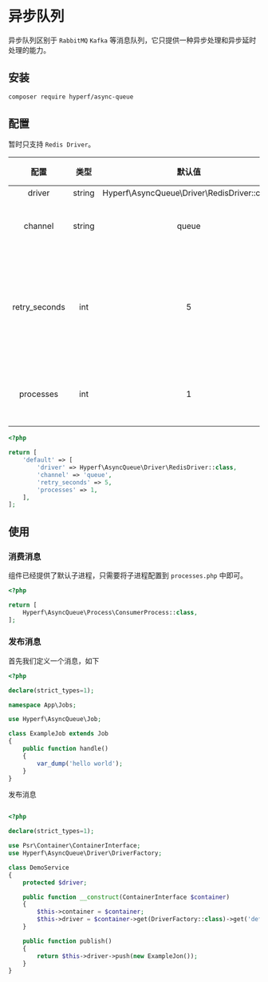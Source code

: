 # 异步队列

异步队列区别于 `RabbitMQ` `Kafka` 等消息队列，它只提供一种异步处理和异步延时处理的能力。

## 安装

```bash
composer require hyperf/async-queue
```

## 配置

暂时只支持 `Redis Driver`。

|     配置      |  类型  |                   默认值                    |        备注        |
|:-------------:|:------:|:-------------------------------------------:|:------------------:|
|    driver     | string | Hyperf\AsyncQueue\Driver\RedisDriver::class |         无         |
|    channel    | string |                    queue                    |      队列前缀      |
| retry_seconds |  int   |                      5                      | 失败后重新尝试间隔 |
|   processes   |  int   |                      1                      |     消费进程数     |

```php
<?php

return [
    'default' => [
        'driver' => Hyperf\AsyncQueue\Driver\RedisDriver::class,
        'channel' => 'queue',
        'retry_seconds' => 5,
        'processes' => 1,
    ],
];

```

## 使用

### 消费消息

组件已经提供了默认子进程，只需要将子进程配置到 `processes.php` 中即可。

```php
<?php

return [
    Hyperf\AsyncQueue\Process\ConsumerProcess::class,
];

```

### 发布消息

首先我们定义一个消息，如下

```php
<?php

declare(strict_types=1);

namespace App\Jobs;

use Hyperf\AsyncQueue\Job;

class ExampleJob extends Job
{
    public function handle()
    {
        var_dump('hello world');
    }
}

```

发布消息

```php

<?php

declare(strict_types=1);

use Psr\Container\ContainerInterface;
use Hyperf\AsyncQueue\Driver\DriverFactory;

class DemoService
{
    protected $driver;

    public function __construct(ContainerInterface $container)
    {
        $this->container = $container;
        $this->driver = $container->get(DriverFactory::class)->get('default');
    }

    public function publish()
    {
        return $this->driver->push(new ExampleJon());
    }
}

```